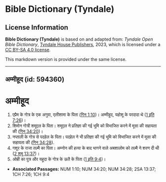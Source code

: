 # Bible Dictionary (Tyndale)

## License Information

**Bible Dictionary (Tyndale)** is based on and adapted from: _Tyndale Open Bible Dictionary_, [Tyndale House Publishers](https://tyndaleopenresources.com/), 2023, which is licensed under a [CC BY-SA 4.0 license](https://creativecommons.org/licenses/by-sa/4.0/legalcode.en).

This markdown version is provided under the same license.



--------------------------------

## अम्मीहूद (id: 594360)

अम्मीहूद
========

1. एप्रैम के गोत्र के एक अगुवा, एलीशामा के पिता ([गिन 1:10](https://ref.ly/Num1:10))। अम्मीहूद, यहोशू के परदादा थे ([1 इति 7:26](https://ref.ly/1Chr7:26))।
2. शिमोन गोत्री शमूएल के पिता। शमूएल ने प्रतिज्ञा की गई भूमि को विभाजित करने में मूसा की सहायता की ([गिन 34:20](https://ref.ly/Num34:20))।
3. नप्ताली के गोत्र से पदहेल के पिता। पदहेल ने भी प्रतिज्ञा की गई भूमि को विभाजित करने में मूसा की सहायता की ([गिन 34:28](https://ref.ly/Num34:28)).
4. गशूर के राजा तल्मै का पिता। अम्नोन की हत्या के बाद भागने वाले अबशालोम को तल्मै ने शरण दी थी ([2 शमू 13:37](https://ref.ly/2Sam13:37))।
5. ओम्री का पुत्र और यहूदा के गोत्र के ऊतै के पिता ([1 इति 9:4](https://ref.ly/1Chr9:4))।

* **Associated Passages:** NUM 1:10; NUM 34:20; NUM 34:28; 2SA 13:37; 1CH 7:26; 1CH 9:4

